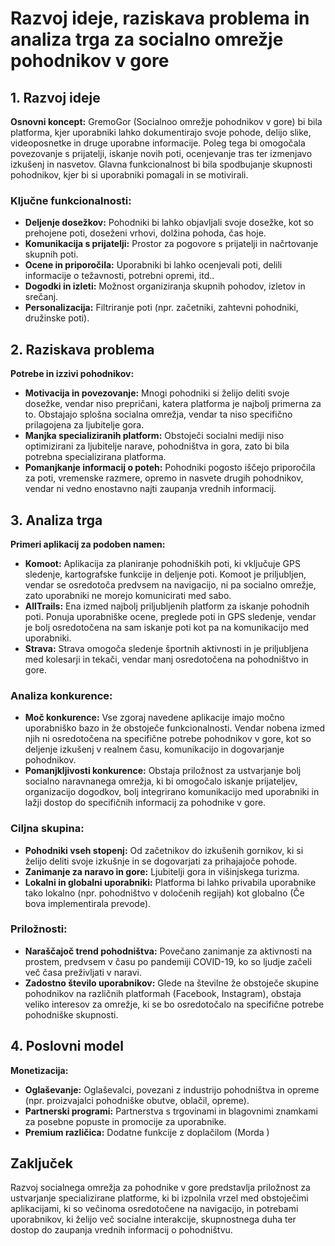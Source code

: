 # Razvoj ideje, raziskava problema in analiza trga za socialno omrežje pohodnikov v gore

## 1. Razvoj ideje

**Osnovni koncept:**
GremoGor (Socialnoo omrežje pohodnikov v gore) bi bila platforma, kjer uporabniki lahko dokumentirajo svoje pohode, delijo slike, videoposnetke in druge uporabne informacije. Poleg tega bi omogočala povezovanje s prijatelji, iskanje novih poti, ocenjevanje tras ter izmenjavo izkušenj in nasvetov. Glavna funkcionalnost bi bila spodbujanje skupnosti pohodnikov, kjer bi si uporabniki pomagali in se motivirali.

### Ključne funkcionalnosti:
- **Deljenje dosežkov:** Pohodniki bi lahko objavljali svoje dosežke, kot so prehojene poti, doseženi vrhovi, dolžina pohoda, čas hoje.
- **Komunikacija s prijatelji:** Prostor za pogovore s prijatelji in načrtovanje skupnih poti.
- **Ocene in priporočila:** Uporabniki bi lahko ocenjevali poti, delili informacije o težavnosti, potrebni opremi, itd..
- **Dogodki in izleti:** Možnost organiziranja skupnih pohodov, izletov in srečanj.
- **Personalizacija:** Filtriranje poti (npr. začetniki, zahtevni pohodniki, družinske poti).

## 2. Raziskava problema

**Potrebe in izzivi pohodnikov:**
- **Motivacija in povezovanje:** Mnogi pohodniki si želijo deliti svoje dosežke, vendar niso prepričani, katera platforma je najbolj primerna za to. Obstajajo splošna socialna omrežja, vendar ta niso specifično prilagojena za ljubitelje gora.
- **Manjka specializiranih platform:** Obstoječi socialni mediji niso optimizirani za ljubitelje narave, pohodništva in gora, zato bi bila potrebna specializirana platforma.
- **Pomanjkanje informacij o poteh:** Pohodniki pogosto iščejo priporočila za poti, vremenske razmere, opremo in nasvete drugih pohodnikov, vendar ni vedno enostavno najti zaupanja vrednih informacij.

## 3. Analiza trga

**Primeri aplikacij za podoben namen:**
- **Komoot:** Aplikacija za planiranje pohodniških poti, ki vključuje GPS sledenje, kartografske funkcije in deljenje poti. Komoot je priljubljen, vendar se osredotoča predvsem na navigacijo, ni pa socialno omrežje, zato uporabniki ne morejo komunicirati med sabo.
- **AllTrails:** Ena izmed najbolj priljubljenih platform za iskanje pohodnih poti. Ponuja uporabniške ocene, preglede poti in GPS sledenje, vendar je bolj osredotočena na sam iskanje poti kot pa na komunikacijo med uporabniki.
- **Strava:** Strava omogoča sledenje športnih aktivnosti in je priljubljena med kolesarji in tekači, vendar manj osredotočena na pohodništvo in gore.

### Analiza konkurence:
- **Moč konkurence:** Vse zgoraj navedene aplikacije imajo močno uporabniško bazo in že obstoječe funkcionalnosti. Vendar nobena izmed njih ni osredotočena na specifične potrebe pohodnikov v gore, kot so deljenje izkušenj v realnem času, komunikacijo in dogovarjanje pohodnikov.
- **Pomanjkljivosti konkurence:** Obstaja priložnost za ustvarjanje bolj socialno naravnanega omrežja, ki bi omogočalo iskanje prijateljev, organizacijo dogodkov, bolj integrirano komunikacijo med uporabniki in lažji dostop do specifičnih informacij za pohodnike v gore.
  
### Ciljna skupina:
- **Pohodniki vseh stopenj:** Od začetnikov do izkušenih gornikov, ki si želijo deliti svoje izkušnje in se dogovarjati za prihajajoče pohode.
- **Zanimanje za naravo in gore:** Ljubitelji gora in višinjskega turizma.
- **Lokalni in globalni uporabniki:** Platforma bi lahko privabila uporabnike tako lokalno (npr. pohodništvo v določenih regijah) kot globalno (Če bova implementirala prevode).

### Priložnosti:
- **Naraščajoč trend pohodništva:** Povečano zanimanje za aktivnosti na prostem, predvsem v času po pandemiji COVID-19, ko so ljudje začeli več časa preživljati v naravi.
- **Zadostno število uporabnikov:** Glede na številne že obstoječe skupine pohodnikov na različnih platformah (Facebook, Instagram), obstaja veliko interesov za omrežje, ki se bo osredotočalo na specifične potrebe pohodniške skupnosti.

## 4. Poslovni model

**Monetizacija:**
- **Oglaševanje:** Oglaševalci, povezani z industrijo pohodništva in opreme (npr. proizvajalci pohodniške obutve, oblačil, opreme).
- **Partnerski programi:** Partnerstva s trgovinami in blagovnimi znamkami za posebne popuste in promocije za uporabnike.
- **Premium različica:** Dodatne funkcije z doplačilom (Morda )

## Zaključek
Razvoj socialnega omrežja za pohodnike v gore predstavlja priložnost za ustvarjanje specializirane platforme, ki bi izpolnila vrzel med obstoječimi aplikacijami, ki so večinoma osredotočene na navigacijo, in potrebami uporabnikov, ki želijo več socialne interakcije, skupnostnega duha ter dostop do zaupanja vrednih informacij o pohodništvu.
